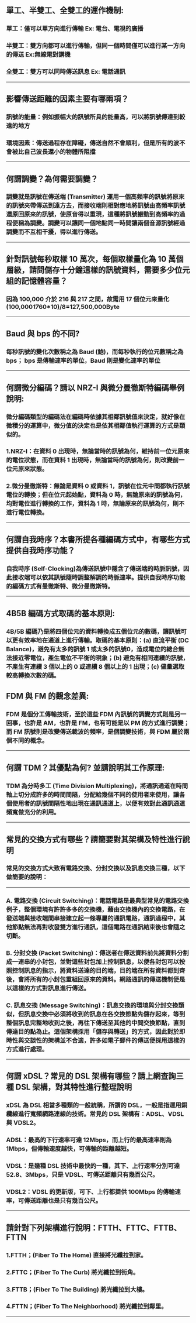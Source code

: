 ## 單工、半雙工、全雙工的運作機制:
### 單工：僅可以單方向進行傳輸	Ex: 電台、電視的廣播
### 半雙工：雙方向都可以進行傳輸，但同一個時間僅可以進行某一方向的傳送	Ex:無線電對講機
### 全雙工：雙方可以同時傳送訊息	Ex: 電話通訊
---
## 影響傳送距離的因素主要有哪兩項？
### 訊號的能量：例如振幅大的訊號所具的能量高，可以將訊號傳達到較遠的地方
### 環境因素：傳送過程存在障礙，傳送自然不會順利，但是所有的波不會被比自己波長還小的物體所阻擋

---
## 何謂調變？為何需要調變？
### 調變就是訊號在傳送端 (Transmitter) 運用一個高頻率的訊號將原來的訊號夾帶傳送到遠方去，而接收端則相對應地將訊號由高頻率訊號還原回原來的訊號，使原音得以重現，這種將訊號搬動到高頻率的過程便稱為調變。調變可以讓同一個地點同一時間讓兩個音源訊號經過調變而不互相干擾，得以進行傳送。

---
## 針對訊號每秒取樣 10 萬次，每個取樣量化為 10 萬個層級，請問儲存十分鐘這樣的訊號資料，需要多少位元組的記憶體容量？

### 因為 100,000 介於 216 與 217 之間，故需用 17 個位元來量化(100,000*17*60*10)/8=127,500,000Byte

---
## Baud 與 bps 的不同?
### 每秒訊號的變化次數稱之為 Baud (鮑)，而每秒執行的位元數稱之為 bps； bps 是傳輸速率的單位，Baud 則是變化速率的單位

---
## 何謂微分編碼？請以 NRZ-I 與微分曼徹斯特編碼舉例說明:
### 微分編碼類型的編碼法在編碼時依據其相鄰訊號值來決定，就好像在微積分的運算中，微分值的決定也是依其相鄰值執行運算的方式是類似的。

### 1.NRZ-I：在資料 0 出現時，無論當時的訊號為何，維持前一位元原來的電位狀態，而在資料 1 出現時，無論當時的訊號為何，則改變前一位元原來狀態。
### 2.微分曼徹斯特：無論是資料 0 或資料 1，訊號在位元中間都執行訊號電位的轉換；但在位元起始點，資料為 0 時，無論原來的訊號為何，均對電位進行轉換的工作，資料為 1 時，無論原來的訊號為何，則不進行電位轉換。

---
## 何謂自我時序？本書所提各種編碼方式中，有哪些方式提供自我時序功能？
### 自我時序 (Self-Clocking)為傳送訊號中隱含了傳送端的時脈訊號，因此接收端可以依其訊號隨時調整解調的時脈速率。提供自我時序功能的編碼方式有曼徹斯特、微分曼徹斯特。

---
## 4B5B 編碼方式取碼的基本原則:
### 4B/5B 編碼乃是將四個位元的資料轉換成五個位元的數碼，讓訊號可以更有效率地在通道上進行傳輸。取碼的基本原則：(a) 直流平衡 (DC Balance)，避免有太多的訊號 1 或太多的訊號0，造成電位的總合無法接近零電位，產生電位不平衡的現象；(b) 避免有相同連續的訊號，不產生有連續 3 個以上的 0 或連續 8 個以上的 1 出現；(c) 儘量選取較高轉換次數的碼。

## FDM 與 FM 的觀念差異:
### FDM 是個分工傳輸技術，至於這些 FDM 內訊號的調變方式則是另一回事，也許是 AM，也許是 FM，也有可能是以 PM 的方式進行調變；而 FM 訊號則是改變傳送載波的頻率，是個調變技術，與 FDM 屬於兩個不同的概念。

---
## 何謂 TDM？其優點為何? 並請說明其工作原理:
### TDM 為分時多工 (Time Division Multiplexing)，將通訊通道在時間軸上切分成許多的時間間隔，分配給幾個不同的使用者來使用，讓各個使用者的訊號間隔性地出現在通訊通道上，以便有效對此通訊通道頻寬做充分的利用。

---
## 常見的交換方式有哪些？請簡要對其架構及特性進行說明

### 常見的交換方式大致有電路交換、分封交換以及訊息交換三種，以下做簡要的說明：
---
### A. 電路交換 (Circuit Switching)：電話電路是最典型常見的電路交換例子，整個環境有許許多多的交換機，藉由交換機內的交換電路，在發送端與接收端間串接建立起一條專屬的通訊電路，通訊過程中，其他節點無法再對收發雙方進行通訊，這個電路在通訊結束後也會隨之切斷。

### B. 分封交換 (Packet Switching)：傳送者在傳送資料前先將資料分割成一連串的小封包，並對這些封包加上控制訊息，以便各封包可以按照控制訊息的指示，將資料送達的目的端，目的端在所有資料都到齊後，會將所有的小封包重組回原來的資料。網路通訊的傳送機制便是以這樣的方式對訊息進行傳送。
### C. 訊息交換 (Message Switching)：訊息交換的環境與分封交換類似，但訊息交換中必須將收到的訊息在各交換節點先儲存起來，等到整個訊息完整地收到之後，再往下傳送至其他的中間交換節點，直到傳達目的點為止。這個架構採用「儲存與轉送」的方式，因此對於即時性與交談性的架構並不合適，許多如電子郵件的傳送便採用這樣的方式進行處理。

---


## 何謂 xDSL？常見的 DSL 架構有哪些？請上網查詢三種 DSL 架構，對其特性進行整理說明
### xDSL 為 DSL 相當多種類的一般統稱，所謂的 DSL，一般是指運用銅纜線進行寬頻網路連線的技術。常見的 DSL 架構有︰ADSL、VDSL 與 VDSL2。
### ADSL：最高的下行速率可達 12Mbps，而上行的最高速率則為 1Mbps，但傳輸速度越快，可傳輸的距離越短。
### VDSL：是幾種 DSL 技術中最快的一種，其下、上行速率分別可達 52.8、3Mbps，只是 VDSL、可傳送距離只有幾百公尺。
### VDSL2：VDSL 的更新版，可下、上行都提供 100Mbps 的傳輸速率，可傳送距離也是只有幾百公尺。

---
## 請針對下列架構進行說明：FTTH、FTTC、FTTB、FTTN
### 1.FTTH；(Fiber To The Home) 直接將光纖拉到家。
### 2.FTTC；(Fiber To The Curb) 將光纖拉到街角。
### 3.FTTB；(Fiber To The Building) 將光纖拉到大樓。
### 4.FTTN；(Fiber To The Neighborhood) 將光纖拉到鄰里。
---


















